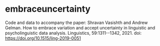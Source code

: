 # embraceuncertainty

Code and data to accompany the paper: Shravan Vasishth and Andrew Gelman. How to embrace variation and accept uncertainty in linguistic and psycholinguistic data analysis. Linguistics, 59:1311--1342, 2021. doi: https://doi.org/10.1515/ling-2019-0051
